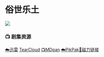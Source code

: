 # 俗世乐土
![](/image/maxresdefault_(9).jpg)

### 📺 剧集资源  <Badge type="tip" text="SPS辛普森一家字幕组" />

[☁️迅雷](https://pan.xunlei.com/s/VNnhQiCaaboRDFSjtjXAccptA1?pwd=itcx#)  [TearCloud](https://kita.teracloud.jp/share/1172c6634fd79205)  [📺MDpan](https://pan.mdsub.top/%E4%BF%97%E4%B8%96%E4%B9%90%E5%9C%9F)  [☁️PikPak](https://mypikpak.com/s/VNmW_iLAciWPdsGKQgqAJCWno1)[🧲磁力链接](magnet:?xt=urn:btih:62b2abdbb7e5563a227b51572bc40848c70a078f)